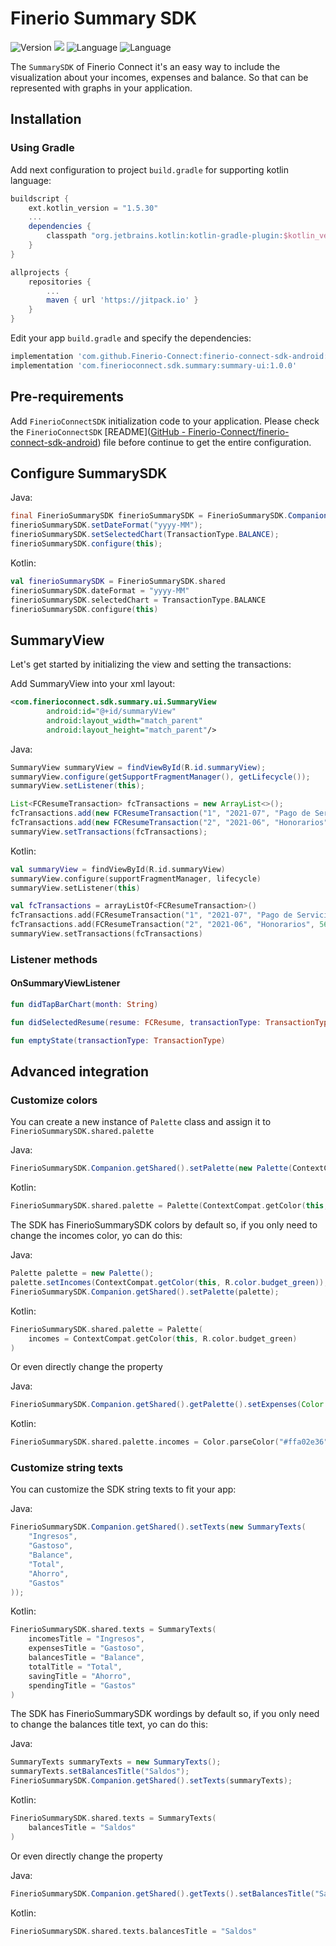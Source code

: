 # Finerio Summary SDK

![Version](https://img.shields.io/badge/version-1.0.0-blue.svg)
![](https://img.shields.io/badge/minSDK-16+-blue.svg)
![Language](https://img.shields.io/badge/Language-Java-orange.svg)
![Language](https://img.shields.io/badge/Language-Kotlin-purple.svg)

The `SummarySDK` of Finerio Connect it's an easy way to include the visualization about your incomes, expenses and balance. So that can be represented with graphs in your application.

## Installation

### Using Gradle

Add next configuration to project `build.gradle` for supporting kotlin language:

```gradle
buildscript {
    ext.kotlin_version = "1.5.30"
    ...
    dependencies {
        classpath "org.jetbrains.kotlin:kotlin-gradle-plugin:$kotlin_version"
    }
}

allprojects {
    repositories {
        ...
        maven { url 'https://jitpack.io' }
    }
}
```

Edit your app `build.gradle` and specify the dependencies:

```gradle
implementation 'com.github.Finerio-Connect:finerio-connect-sdk-android:1.0.0'
implementation 'com.finerioconnect.sdk.summary:summary-ui:1.0.0'
```

## Pre-requirements

Add `FinerioConnectSDK` initialization code to your application. Please check the `FinerioConnectSDK` [README]([GitHub - Finerio-Connect/finerio-connect-sdk-android](https://github.com/Finerio-Connect/finerio-connect-sdk-android#readme)) file before continue to get the entire configuration.

## Configure SummarySDK

Java:

```java
final FinerioSummarySDK finerioSummarySDK = FinerioSummarySDK.Companion.getShared();
finerioSummarySDK.setDateFormat("yyyy-MM");
finerioSummarySDK.setSelectedChart(TransactionType.BALANCE);
finerioSummarySDK.configure(this);
```

Kotlin:

```kotlin
val finerioSummarySDK = FinerioSummarySDK.shared
finerioSummarySDK.dateFormat = "yyyy-MM"
finerioSummarySDK.selectedChart = TransactionType.BALANCE
finerioSummarySDK.configure(this)
```

## SummaryView

Let's get started by initializing the view and setting the transactions:

Add SummaryView into your xml layout:

```xml
<com.finerioconnect.sdk.summary.ui.SummaryView
        android:id="@+id/summaryView"
        android:layout_width="match_parent"
        android:layout_height="match_parent"/>
```

Java:

```java
SummaryView summaryView = findViewById(R.id.summaryView);
summaryView.configure(getSupportFragmentManager(), getLifecycle());
summaryView.setListener(this);

List<FCResumeTransaction> fcTransactions = new ArrayList<>();
fcTransactions.add(new FCResumeTransaction("1", "2021-07", "Pago de Servicio de Internet", 766.00, new FCCategory("3", "Educación y Trabajo", "#B33771", "", null, null, null, null)));
fcTransactions.add(new FCResumeTransaction("2", "2021-06", "Honorarios", 5600.00, new FCCategory("6", "Ingresos", "#099FE2", "", null, null, null, null)));
summaryView.setTransactions(fcTransactions);
```

Kotlin:

```kotlin
val summaryView = findViewById(R.id.summaryView)
summaryView.configure(supportFragmentManager, lifecycle)
summaryView.setListener(this)

val fcTransactions = arrayListOf<FCResumeTransaction>()
fcTransactions.add(FCResumeTransaction("1", "2021-07", "Pago de Servicio de Internet", 766.00, FCCategory("3", "Educación y Trabajo", "#B33771", "", null, null, null, null)))
fcTransactions.add(FCResumeTransaction("2", "2021-06", "Honorarios", 5600.00, FCCategory("6", "Ingresos", "#099FE2", "", null, null, null, null)))
summaryView.setTransactions(fcTransactions)
```

### Listener methods

#### OnSummaryViewListener

```kotlin
fun didTapBarChart(month: String)

fun didSelectedResume(resume: FCResume, transactionType: TransactionType)

fun emptyState(transactionType: TransactionType)
```

## Advanced integration

### Customize colors

You can create a new instance of `Palette` class and assign it to `FinerioSummarySDK.shared.palette`

Java:

```java
FinerioSummarySDK.Companion.getShared().setPalette(new Palette(ContextCompat.getColor(this, R.color.budget_green), Color.parseColor("#ffa02e36")));
```

Kotlin:

```kotlin
FinerioSummarySDK.shared.palette = Palette(ContextCompat.getColor(this, R.color.budget_green), Color.parseColor("#ffa02e36"))
```

The SDK has FinerioSummarySDK colors by default so, if you only need to change the incomes color, yo can do this:

Java:

```java
Palette palette = new Palette();
palette.setIncomes(ContextCompat.getColor(this, R.color.budget_green));
FinerioSummarySDK.Companion.getShared().setPalette(palette);
```

Kotlin:

```kotlin
FinerioSummarySDK.shared.palette = Palette(
    incomes = ContextCompat.getColor(this, R.color.budget_green)
)
```

Or even directly change the property

Java:

```java
FinerioSummarySDK.Companion.getShared().getPalette().setExpenses(Color.parseColor("#ffa02e36"));
```

Kotlin:

```kotlin
FinerioSummarySDK.shared.palette.incomes = Color.parseColor("#ffa02e36")
```

### Customize string texts

You can customize the SDK string texts to fit your app:

Java:

```java
FinerioSummarySDK.Companion.getShared().setTexts(new SummaryTexts(
    "Ingresos",
    "Gastoso",
    "Balance",
    "Total",
    "Ahorro",
    "Gastos"
));
```

Kotlin:

```kotlin
FinerioSummarySDK.shared.texts = SummaryTexts(
    incomesTitle = "Ingresos",
    expensesTitle = "Gastoso",
    balancesTitle = "Balance",
    totalTitle = "Total",
    savingTitle = "Ahorro",
    spendingTitle = "Gastos"
)
```

The SDK has FinerioSummarySDK wordings by default so, if you only need to change the balances title text, yo can do this:

Java:

```java
SummaryTexts summaryTexts = new SummaryTexts();
summaryTexts.setBalancesTitle("Saldos");
FinerioSummarySDK.Companion.getShared().setTexts(summaryTexts);
```

Kotlin:

```kotlin
FinerioSummarySDK.shared.texts = SummaryTexts(
    balancesTitle = "Saldos"
)
```

Or even directly change the property

Java:

```java
FinerioSummarySDK.Companion.getShared().getTexts().setBalancesTitle("Saldos");
```

Kotlin:

```kotlin
FinerioSummarySDK.shared.texts.balancesTitle = "Saldos"
```
